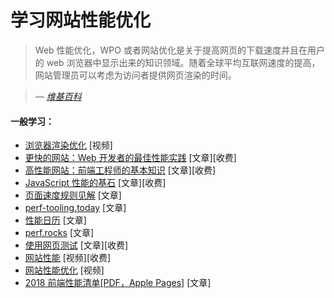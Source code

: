 # 学习网站性能优化

> Web 性能优化，WPO 或者网站优化是关于提高网页的下载速度并且在用户的 web 浏览器中显示出来的知识领域。随着全球平均互联网速度的提高，网站管理员可以考虑为访问者提供网页渲染的时间。

><cite>&#8212; [维基百科](https://en.wikipedia.org/wiki/Web_performance_optimization)</cite>

#### 一般学习：

* [浏览器渲染优化](https://www.udacity.com/course/browser-rendering-optimization--ud860) [视频]
* [更快的网站：Web 开发者的最佳性能实践](https://www.amazon.com/Even-Faster-Web-Sites-Performance/dp/0596522304?&_encoding=UTF8&tag=frontend-handbook-20&linkCode=ur2&linkId=4fe6a82bbf727209ba337ecaa0e516bc&camp=1789&creative=9325) [文章][收费]
* [高性能网站：前端工程师的基本知识](https://www.amazon.com/High-Performance-Web-Sites-Essential/dp/0596529309/?&_encoding=UTF8&tag=frontend-handbook-20&linkCode=ur2&linkId=e93ab3ea06b7e3e93ee0d868249d0e3f&camp=1789&creative=9325) [文章][收费]
* [JavaScript 性能的基石](http://javascriptrocks.com/) [文章][收费]
* [页面速度规则见解](https://developers.google.com/speed/docs/insights/rules) [文章]
* [perf-tooling.today](http://www.perf-tooling.today/) [文章]
* [性能日历](http://calendar.perfplanet.com) [文章]
* [perf.rocks](http://perf.rocks/) [文章]
* [使用网页测试](https://www.amazon.com/Using-WebPageTest-Rick-Viscomi/dp/1491902590/ref=sr_1_1?&_encoding=UTF8&tag=frontend-handbook-20&linkCode=ur2&linkId=91a76d5d4b4f47cf4e0d1392cc9cea30&camp=1789&creative=9325) [文章][收费]
* [网站性能](https://frontendmasters.com/courses/website-performance/) [视频][收费]
* [网站性能优化](https://www.udacity.com/course/website-performance-optimization--ud884) [视频]
* [2018 前端性能清单[PDF，Apple Pages]](https://www.smashingmagazine.com/2018/01/front-end-performance-checklist-2018-pdf-pages/) [文章]




















 






